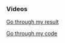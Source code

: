 ### Videos
[Go through my result](https://youtu.be/x8v4gRSYDXU)

[Go through my code](https://youtu.be/xt9BoDIlMyg)
